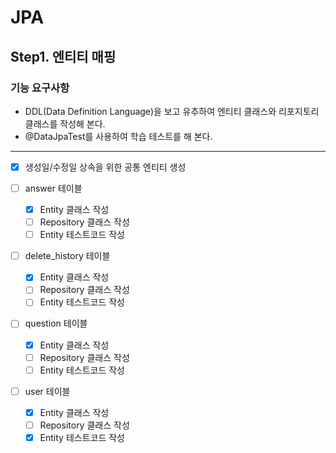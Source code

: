 # JPA

## Step1. 엔티티 매핑

### 기능 요구사항

- DDL(Data Definition Language)을 보고 유추하여 엔티티 클래스와 리포지토리 클래스를 작성해 본다.
- @DataJpaTest를 사용하여 학습 테스트를 해 본다.

---

- [x] 생성일/수정일 상속을 위한 공통 엔티티 생성

- [ ] answer 테이블
    - [x] Entity 클래스 작성
    - [ ] Repository 클래스 작성
    - [ ] Entity 테스트코드 작성

- [ ] delete_history 테이블
    - [x] Entity 클래스 작성
    - [ ] Repository 클래스 작성
    - [ ] Entity 테스트코드 작성

- [ ] question 테이블
    - [x] Entity 클래스 작성
    - [ ] Repository 클래스 작성
    - [ ] Entity 테스트코드 작성

- [ ] user 테이블
    - [x] Entity 클래스 작성
    - [ ] Repository 클래스 작성
    - [x] Entity 테스트코드 작성